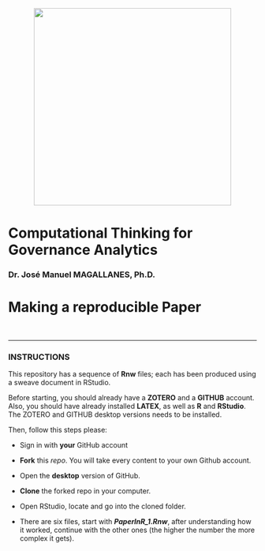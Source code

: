 <center>
<img src="https://i.imgur.com/PdfGGVZ.png" style="width: 400px;"/>
</center>

# Computational Thinking for Governance Analytics

### Dr. José Manuel MAGALLANES, Ph.D. 
<a id='beginning'></a>

# Making a reproducible Paper
<br>

____

### INSTRUCTIONS

This repository has a sequence of __Rnw__ files; each has been produced using a sweave document in RStudio. 

Before starting, you should already have a __ZOTERO__ and a __GITHUB__ account. Also, you should have already installed  __LATEX__, as well as __R__ and __RStudio__. The ZOTERO and GITHUB desktop versions needs to be installed.

Then, follow this steps please:

* Sign in with __your__ GitHub account
* __Fork__ this _repo_. You will take every content to your own Github account.
* Open the __desktop__ version of GitHub.
* __Clone__ the forked repo in your computer.
* Open RStudio, locate and go into the cloned folder.

* There are six files, start with __*PaperInR_1.Rnw*__, after understanding how it worked, continue with the other ones (the higher the number the more complex it gets).



